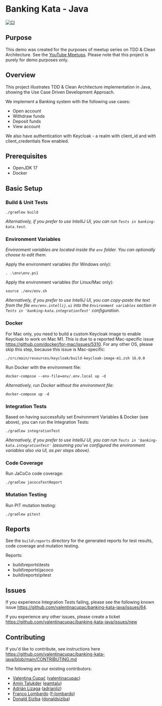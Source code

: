 # Banking Kata - Java

[![CI](https://github.com/valentinacupac/banking-kata-java/actions/workflows/ci.yaml/badge.svg)](https://github.com/valentinacupac/banking-kata-java/actions/workflows/ci.yaml)

## Purpose

This demo was created for the purposes of meetup series on TDD & Clean Architecture. See the [YouTube Meetups](https://journal.optivem.com/p/foundations-of-tdd-and-clean-architecture). Please note that this project is purely for demo purposes only.

## Overview

This project illustrates TDD & Clean Architecture implementation in Java, showing the Use Case Driven Development
Approach.

We implement a Banking system with the following use cases:

- Open account
- Withdraw funds
- Deposit funds
- View account

We also have authentication with Keycloak - a realm with client_id and with client_credentials flow enabled.

## Prerequisites

- OpenJDK 17
- Docker

## Basic Setup

### Build & Unit Tests

```
./gradlew build
```

_Alternatively, if you prefer to use IntelliJ UI, you can run `Tests in banking-kata.test`._

### Environment Variables

_Environment variables are located inside the `env` folder. You can optionally choose to edit them._

Apply the environment variables (for Windows only):

```shell
. .\env\env.ps1
```

Apply the environment variables (for Linux/Mac only):

```shell
source ./env/env.sh
```

_Alternatively, if you prefer to use IntelliJ UI, you can copy-paste the text from the file `env/env.intellij.ui` into the `Environment variables` section in `Tests in 'banking-kata.integrationTest'` configuration._

### Docker

For Mac only, you need to build a custom Keycloak image to enable Keycloak to work on Mac M1. 
This is due to a reported Mac-specific issue https://github.com/docker/for-mac/issues/5310.
For any other OS, please skip this step, because this issue is Mac-specific:

```shell
./src/main/resources/keycloak/build-keycloak-image-m1.zsh 16.0.0
```

Run Docker with the environment file:

```shell
docker-compose --env-file=env/.env.local up -d
```

_Alternatively, run Docker without the environment file:_

```shell
docker-compose up -d
```

### Integration Tests

Based on having successfully set Environment Variables & Docker (see above), you can run the Integration Tests:

```shell
./gradlew integrationTest
```

_Alternatively, if you prefer to use IntelliJ UI, you can run `Tests in 'banking-kata.integrationTest'` (assuming you've configured the environment variables also via UI, as per steps above)._

### Code Coverage

Run JaCoCo code coverage:

```
./gradlew jacocoTestReport
```

### Mutation Testing

Run PIT mutation testing:

```
./gradlew pitest
```

## Reports

See the `build\reports` directory for the generated reports for test results, code coverage and mutation testing.

Reports:

- build\reports\tests
- build\reports\jacoco
- build\reports\pitest

## Issues

If you experience Integration Tests failing, please see the following known issue https://github.com/valentinacupac/banking-kata-java/issues/64.

If you experience any other issues, please create a ticket https://github.com/valentinacupac/banking-kata-java/issues/new

## Contributing

If you'd like to contribute, see instructions here https://github.com/valentinacupac/banking-kata-java/blob/main/CONTRIBUTING.md

The following are our existing contributors:
- [Valentina Cupać](https://www.linkedin.com/in/valentinacupac/) ([valentinacupac](https://github.com/valentinacupac))
- [Amin Talukder](https://www.linkedin.com/in/amin-talukder/) ([eamtalu](https://github.com/eamtalu))
- [Adrián Lizaga](https://www.linkedin.com/in/adrian-lizaga/) ([adrianliz](https://github.com/adrianliz))
- [Franco Lombardo](https://www.linkedin.com/in/francolombardo/) ([f-lombardo](https://github.com/f-lombardo))
- [Donald Siziba](https://www.linkedin.com/in/donald-siziba-35603322/) ([donaldsiziba](https://github.com/donaldsiziba))
